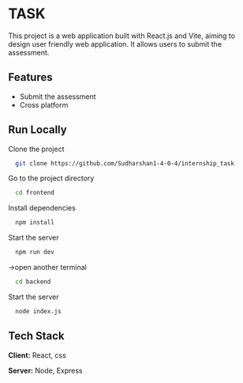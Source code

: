 
# TASK

This project is a web application built with React.js and Vite, aiming to design user friendly web application. It allows users to submit the assessment.


## Features

- Submit the assessment
- Cross platform


## Run Locally

Clone the project

```bash
  git clone https://github.com/Sudharshan1-4-0-4/internship_task
```

Go to the project directory

```bash
  cd frontend
```

Install dependencies

```bash
  npm install
```

Start the server

```bash
  npm run dev
```
->open another terminal

```bash
  cd backend
```
Start the server
```bash
  node index.js
```


## Tech Stack

**Client:** React, css

**Server:** Node, Express

